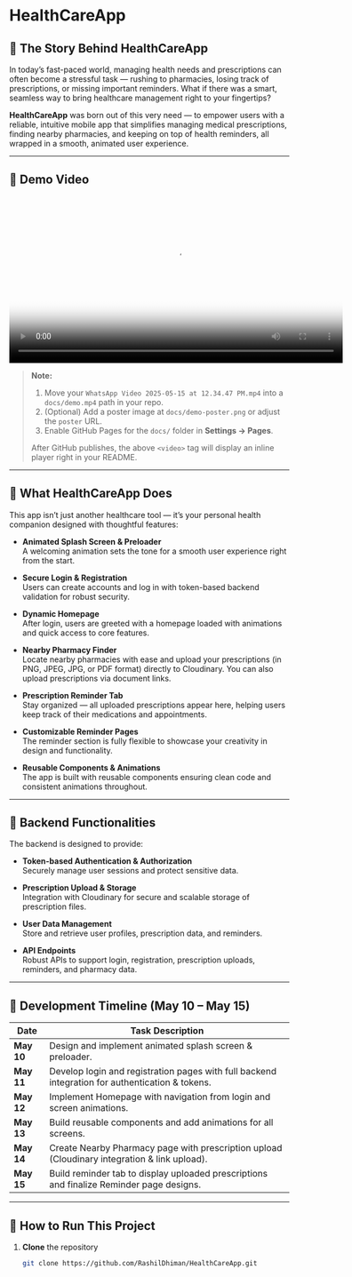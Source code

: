 # HealthCareApp

## 🚀 The Story Behind HealthCareApp

In today’s fast-paced world, managing health needs and prescriptions can often become a stressful task — rushing to pharmacies, losing track of prescriptions, or missing important reminders. What if there was a smart, seamless way to bring healthcare management right to your fingertips?

**HealthCareApp** was born out of this very need — to empower users with a reliable, intuitive mobile app that simplifies managing medical prescriptions, finding nearby pharmacies, and keeping on top of health reminders, all wrapped in a smooth, animated user experience.

---

## 🎥 Demo Video

<video src="https://rashildhiman.github.io/HealthCareApp/demo.mp4" controls width="600" poster="https://rashildhiman.github.io/HealthCareApp/demo-poster.png">
  Your browser does not support the video tag.
</video>

> **Note:**  
> 1. Move your `WhatsApp Video 2025-05-15 at 12.34.47 PM.mp4` into a `docs/demo.mp4` path in your repo.  
> 2. (Optional) Add a poster image at `docs/demo-poster.png` or adjust the `poster` URL.  
> 3. Enable GitHub Pages for the `docs/` folder in **Settings → Pages**.  
>
> After GitHub publishes, the above `<video>` tag will display an inline player right in your README.

---

## 🌟 What HealthCareApp Does

This app isn’t just another healthcare tool — it’s your personal health companion designed with thoughtful features:

- **Animated Splash Screen & Preloader**  
  A welcoming animation sets the tone for a smooth user experience right from the start.

- **Secure Login & Registration**  
  Users can create accounts and log in with token-based backend validation for robust security.

- **Dynamic Homepage**  
  After login, users are greeted with a homepage loaded with animations and quick access to core features.

- **Nearby Pharmacy Finder**  
  Locate nearby pharmacies with ease and upload your prescriptions (in PNG, JPEG, JPG, or PDF format) directly to Cloudinary. You can also upload prescriptions via document links.

- **Prescription Reminder Tab**  
  Stay organized — all uploaded prescriptions appear here, helping users keep track of their medications and appointments.

- **Customizable Reminder Pages**  
  The reminder section is fully flexible to showcase your creativity in design and functionality.

- **Reusable Components & Animations**  
  The app is built with reusable components ensuring clean code and consistent animations throughout.

---

## 🔧 Backend Functionalities

The backend is designed to provide:

- **Token-based Authentication & Authorization**  
  Securely manage user sessions and protect sensitive data.

- **Prescription Upload & Storage**  
  Integration with Cloudinary for secure and scalable storage of prescription files.

- **User Data Management**  
  Store and retrieve user profiles, prescription data, and reminders.

- **API Endpoints**  
  Robust APIs to support login, registration, prescription uploads, reminders, and pharmacy data.

---

## 📅 Development Timeline (May 10 – May 15)

| Date       | Task Description                                                                                       |
|------------|--------------------------------------------------------------------------------------------------------|
| **May 10** | Design and implement animated splash screen & preloader.                                               |
| **May 11** | Develop login and registration pages with full backend integration for authentication & tokens.        |
| **May 12** | Implement Homepage with navigation from login and screen animations.                                   |
| **May 13** | Build reusable components and add animations for all screens.                                          |
| **May 14** | Create Nearby Pharmacy page with prescription upload (Cloudinary integration & link upload).           |
| **May 15** | Build reminder tab to display uploaded prescriptions and finalize Reminder page designs.               |

---

## 🚀 How to Run This Project

1. **Clone** the repository  
   ```bash
   git clone https://github.com/RashilDhiman/HealthCareApp.git
